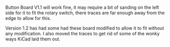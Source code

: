 Button Board V1.1 will work fine, it may require a bit of sanding on the left side
for it to fit the rotary switch, there traces are far enough away from the edge to
allow for this.

Version 1.2 has had some had these board modified to allow it to fit without any modification.
I also moved the traces to get rid of some of the wonky ways KiCad laid them out.